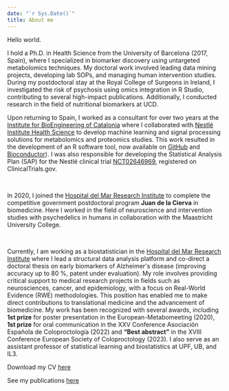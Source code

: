 ```yaml
---
date: "`r Sys.Date()`"
title: About me
---
```


Hello world.

I hold a Ph.D. in Health Science from the University of Barcelona (2017, Spain), where I specialized in biomarker discovery using untargeted metabolomics techniques. My doctoral work involved leading data mining projects, developing lab SOPs, and managing human intervention studies. During my postdoctoral stay at the Royal College of Surgeons in Ireland, I investigated the risk of psychosis using omics integration in R Studio, contributing to several high-impact publications. Additionally, I conducted research in the field of nutritional biomarkers at UCD.

Upon returning to Spain, I worked as a consultant for over two years at the [Institute for BioEngineering of Catalonia](https://ibecbarcelona.eu/) where I collaborated with [Nestlé Institute Health Science](https://www.nestlehealthscience.com/) to develop machine learning and signal processing solutions for metabolomics and proteomics studies. This work resulted in the development of an R software tool, now available on [GitHub](https://github.com/sipss) and [Bioconductor](https://www.bioconductor.org/packages/release/bioc/html/AlpsNMR.html)). I was also responsible for developing the Statistical Analysis Plan (SAP) for the Nestlé clinical trial [NCT02646969](https://clinicaltrials.gov/study/NCT02646969), registered on ClinicalTrials.gov.

<br />

In 2020, I joined the [Hospital del Mar Research Institute](https://www.imim.es/en_index.html) to complete the competitive government postdoctoral program **Juan de la Cierva** in biomedicine. Here I worked in the field of neuroscience and intervention studies with psychedelics in humans in collaboration with the Maastricht University College.

<br />

Currently, I am working as a biostatistician in the [Hospital del Mar Research Institute](https://www.imim.es/en_index.html) where I lead a structural data analysis platform and co-direct a doctoral thesis on early biomarkers of Alzheimer's disease (improving accuracy up to 80 %, patent under evaluation). My role involves providing critical support to medical research projects in fields such as neurosciences, cancer, and epidemiology, with a focus on Real-World Evidence (RWE) methodologies. This position has enabled me to make direct contributions to translational medicine and the advancement of biomedicine. My work has been recognized with several awards, including **1st prize** for poster presentation in the European-Metabomeeting (2020),  **1st prize** for oral communication in the XXV Conference Asociación Española de Coloproctología (2022) and **“Best abstract”** in the XVIII Conference European Society of Coloproctology (2023). I also serve as an assistant professor of statistical learning and biostatistics at UPF, UB, and IL3.

Download my CV [here](https://drive.google.com/file/d/1ts4OhzHx1jF_N1vMt-eYLYzSgRDM94ou/view?usp=sharing)

See my publications [here](https://scholar.google.es/citations?hl=es&user=O6jL4bcAAAAJ&view_op=list_works&sortby=pubdate)
